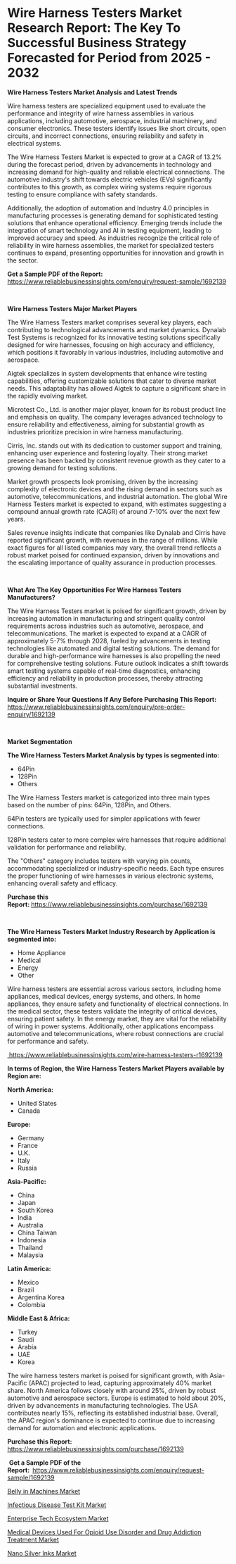 <p><h1>Wire Harness Testers Market Research Report: The Key To Successful Business Strategy Forecasted for Period from 2025 - 2032</h1></p><p><strong>Wire Harness Testers Market Analysis and Latest Trends</strong></p>
<p><p>Wire harness testers are specialized equipment used to evaluate the performance and integrity of wire harness assemblies in various applications, including automotive, aerospace, industrial machinery, and consumer electronics. These testers identify issues like short circuits, open circuits, and incorrect connections, ensuring reliability and safety in electrical systems.</p><p>The Wire Harness Testers Market is expected to grow at a CAGR of 13.2% during the forecast period, driven by advancements in technology and increasing demand for high-quality and reliable electrical connections. The automotive industry's shift towards electric vehicles (EVs) significantly contributes to this growth, as complex wiring systems require rigorous testing to ensure compliance with safety standards.</p><p>Additionally, the adoption of automation and Industry 4.0 principles in manufacturing processes is generating demand for sophisticated testing solutions that enhance operational efficiency. Emerging trends include the integration of smart technology and AI in testing equipment, leading to improved accuracy and speed. As industries recognize the critical role of reliability in wire harness assemblies, the market for specialized testers continues to expand, presenting opportunities for innovation and growth in the sector.</p></p>
<p><strong>Get a Sample PDF of the Report:&nbsp;</strong> <a href="https://www.reliablebusinessinsights.com/enquiry/request-sample/1692139?utm_campaign=97&utm_medium=2&utm_source=Github&utm_content=ia&utm_term=27032025&utm_id=wire-harness-testers">https://www.reliablebusinessinsights.com/enquiry/request-sample/1692139</a></p>
<p>&nbsp;</p>
<p><strong>Wire Harness Testers Major Market Players</strong></p>
<p><p>The Wire Harness Testers market comprises several key players, each contributing to technological advancements and market dynamics. Dynalab Test Systems is recognized for its innovative testing solutions specifically designed for wire harnesses, focusing on high accuracy and efficiency, which positions it favorably in various industries, including automotive and aerospace.</p><p>Aigtek specializes in system developments that enhance wire testing capabilities, offering customizable solutions that cater to diverse market needs. This adaptability has allowed Aigtek to capture a significant share in the rapidly evolving market.</p><p>Microtest Co., Ltd. is another major player, known for its robust product line and emphasis on quality. The company leverages advanced technology to ensure reliability and effectiveness, aiming for substantial growth as industries prioritize precision in wire harness manufacturing.</p><p>Cirris, Inc. stands out with its dedication to customer support and training, enhancing user experience and fostering loyalty. Their strong market presence has been backed by consistent revenue growth as they cater to a growing demand for testing solutions.</p><p>Market growth prospects look promising, driven by the increasing complexity of electronic devices and the rising demand in sectors such as automotive, telecommunications, and industrial automation. The global Wire Harness Testers market is expected to expand, with estimates suggesting a compound annual growth rate (CAGR) of around 7-10% over the next few years.</p><p>Sales revenue insights indicate that companies like Dynalab and Cirris have reported significant growth, with revenues in the range of millions. While exact figures for all listed companies may vary, the overall trend reflects a robust market poised for continued expansion, driven by innovations and the escalating importance of quality assurance in production processes.</p></p>
<p>&nbsp;</p>
<p><strong>What Are The Key Opportunities For Wire Harness Testers Manufacturers?</strong></p>
<p><p>The Wire Harness Testers market is poised for significant growth, driven by increasing automation in manufacturing and stringent quality control requirements across industries such as automotive, aerospace, and telecommunications. The market is expected to expand at a CAGR of approximately 5-7% through 2028, fueled by advancements in testing technologies like automated and digital testing solutions. The demand for durable and high-performance wire harnesses is also propelling the need for comprehensive testing solutions. Future outlook indicates a shift towards smart testing systems capable of real-time diagnostics, enhancing efficiency and reliability in production processes, thereby attracting substantial investments.</p></p>
<p><strong>Inquire or Share Your Questions If Any Before Purchasing This Report:</strong> <a href="https://www.reliablebusinessinsights.com/enquiry/pre-order-enquiry/1692139?utm_campaign=97&utm_medium=2&utm_source=Github&utm_content=ia&utm_term=27032025&utm_id=wire-harness-testers">https://www.reliablebusinessinsights.com/enquiry/pre-order-enquiry/1692139</a></p>
<p>&nbsp;</p>
<p><strong>Market Segmentation</strong></p>
<p><strong>The Wire Harness Testers Market Analysis by types is segmented into:</strong></p>
<p><ul><li>64Pin</li><li>128Pin</li><li>Others</li></ul></p>
<p><p>The Wire Harness Testers market is categorized into three main types based on the number of pins: 64Pin, 128Pin, and Others. </p><p>64Pin testers are typically used for simpler applications with fewer connections. </p><p>128Pin testers cater to more complex wire harnesses that require additional validation for performance and reliability. </p><p>The "Others" category includes testers with varying pin counts, accommodating specialized or industry-specific needs. Each type ensures the proper functioning of wire harnesses in various electronic systems, enhancing overall safety and efficacy.</p></p>
<p><strong>Purchase this Report:&nbsp;</strong><a href="https://www.reliablebusinessinsights.com/purchase/1692139?utm_campaign=97&utm_medium=2&utm_source=Github&utm_content=ia&utm_term=27032025&utm_id=wire-harness-testers">https://www.reliablebusinessinsights.com/purchase/1692139</a></p>
<p>&nbsp;</p>
<p><strong>The Wire Harness Testers Market Industry Research by Application is segmented into:</strong></p>
<p><ul><li>Home Appliance</li><li>Medical</li><li>Energy</li><li>Other</li></ul></p>
<p><p>Wire harness testers are essential across various sectors, including home appliances, medical devices, energy systems, and others. In home appliances, they ensure safety and functionality of electrical connections. In the medical sector, these testers validate the integrity of critical devices, ensuring patient safety. In the energy market, they are vital for the reliability of wiring in power systems. Additionally, other applications encompass automotive and telecommunications, where robust connections are crucial for performance and safety.</p></p>
<p><a href="https://www.reliablebusinessinsights.com/wire-harness-testers-r1692139?utm_campaign=97&utm_medium=2&utm_source=Github&utm_content=ia&utm_term=27032025&utm_id=wire-harness-testers">&nbsp;https://www.reliablebusinessinsights.com/wire-harness-testers-r1692139</a></p>
<p><strong>In terms of Region, the Wire Harness Testers Market Players available by Region are:</strong></p>
<p>
    <p> <strong> North America: </strong>
        <ul>
            <li>United States</li>
            <li>Canada</li>
        </ul>
        </p> 
    <p> <strong> Europe: </strong>
        <ul>
            <li>Germany</li>
            <li>France</li>
            <li>U.K.</li>
            <li>Italy</li>
            <li>Russia</li>
        </ul>
        </p> 
    <p> <strong> Asia-Pacific: </strong>
        <ul>
            <li>China</li>
            <li>Japan</li>
            <li>South Korea</li>
            <li>India</li>
            <li>Australia</li>
            <li>China Taiwan</li>
            <li>Indonesia</li>
            <li>Thailand</li>
            <li>Malaysia</li>
        </ul>
        </p> 
    <p> <strong> Latin America: </strong>
        <ul>
            <li>Mexico</li>
            <li>Brazil</li>
            <li>Argentina Korea</li>
            <li>Colombia</li>
        </ul>
        </p> 
    <p> <strong> Middle East & Africa: </strong>
        <ul>
            <li>Turkey</li>
            <li>Saudi</li>
            <li>Arabia</li>
            <li>UAE</li>
            <li>Korea</li>
        </ul>
    </p>
    </p>
<p><p>The wire harness testers market is poised for significant growth, with Asia-Pacific (APAC) projected to lead, capturing approximately 40% market share. North America follows closely with around 25%, driven by robust automotive and aerospace sectors. Europe is estimated to hold about 20%, driven by advancements in manufacturing technologies. The USA contributes nearly 15%, reflecting its established industrial base. Overall, the APAC region's dominance is expected to continue due to increasing demand for automation and electronic applications.</p></p>
<p><strong>Purchase this Report: </strong><a href="https://www.reliablebusinessinsights.com/purchase/1692139?utm_campaign=97&utm_medium=2&utm_source=Github&utm_content=ia&utm_term=27032025&utm_id=wire-harness-testers">https://www.reliablebusinessinsights.com/purchase/1692139</a></p>
<p>&nbsp;<strong>Get a Sample PDF of the Report:&nbsp;&nbsp;</strong><a href="https://www.reliablebusinessinsights.com/enquiry/request-sample/1692139?utm_campaign=97&utm_medium=2&utm_source=Github&utm_content=ia&utm_term=27032025&utm_id=wire-harness-testers">https://www.reliablebusinessinsights.com/enquiry/request-sample/1692139</a></p>
<p><strong></strong></p>
<p><p><a href="https://github.com/taffouasaoka/Market-Research-Report-List-1/blob/main/belly-in-machines-market.md?utm_campaign=97&utm_medium=2&utm_source=Github&utm_content=ia&utm_term=27032025&utm_id=wire-harness-testers">Belly in Machines Market</a></p><p><a href="https://github.com/kuciakkukalo/Market-Research-Report-List-1/blob/main/infectious-disease-test-kit-market.md?utm_campaign=97&utm_medium=2&utm_source=Github&utm_content=ia&utm_term=27032025&utm_id=wire-harness-testers">Infectious Disease Test Kit Market</a></p><p><a href="https://github.com/botocniveda/Market-Research-Report-List-1/blob/main/enterprise-tech-ecosystem-market.md?utm_campaign=97&utm_medium=2&utm_source=Github&utm_content=ia&utm_term=27032025&utm_id=wire-harness-testers">Enterprise Tech Ecosystem Market</a></p><p><a href="https://github.com/danitkeavyx7/Market-Research-Report-List-1/blob/main/medical-devices-used-for-opioid-use-disorder-and-drug-addiction-treatment-market.md?utm_campaign=97&utm_medium=2&utm_source=Github&utm_content=ia&utm_term=27032025&utm_id=wire-harness-testers">Medical Devices Used For Opioid Use Disorder and Drug Addiction Treatment Market</a></p><p><a href="https://github.com/moorsdorak31/Market-Research-Report-List-1/blob/main/nano-silver-inks-market.md?utm_campaign=97&utm_medium=2&utm_source=Github&utm_content=ia&utm_term=27032025&utm_id=wire-harness-testers">Nano Silver Inks Market</a></p></p>